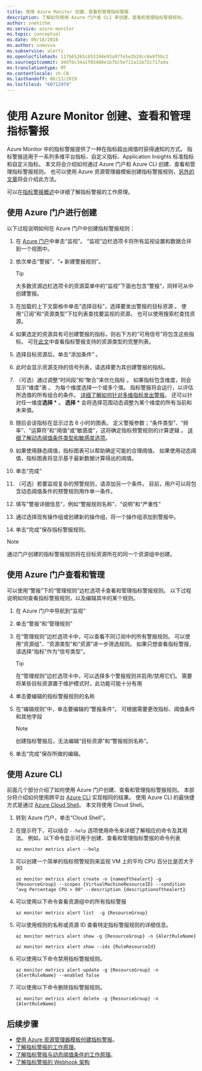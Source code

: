```yaml
---
title: 使用 Azure Monitor 创建、查看和管理指标警报
description: 了解如何使用 Azure 门户或 CLI 来创建、查看和管理指标警报规则。
author: snehithm
ms.service: azure-monitor
ms.topic: conceptual
ms.date: 09/18/2018
ms.author: snmuvva
ms.subservice: alerts
ms.openlocfilehash: 117b65265c853194e93a97fe5e2b2dcc6e9f5bc2
ms.sourcegitcommit: d4dfbc34a1f03488e1b7bc5e711a11b72c717ada
ms.translationtype: MT
ms.contentlocale: zh-CN
ms.lasthandoff: 06/13/2019
ms.locfileid: "60712974"
---
```

# <a name="create-view-and-manage-metric-alerts-using-azure-monitor"></a>使用 Azure Monitor 创建、查看和管理指标警报

Azure Monitor 中的指标警报提供了一种在指标超出阈值时获得通知的方式。 指标警报适用于一系列多维平台指标、自定义指标、Application Insights 标准指标和自定义指标。 本文将会介绍如何通过 Azure 门户和 Azure CLI 创建、查看和管理指标警报规则。 也可以使用 Azure 资源管理器模板创建指标警报规则，[另外的文章](alerts-metric-create-templates.md)将会介绍此方法。

可以在[指标警报概述](alerts-metric-overview.md)中详细了解指标警报的工作原理。

## <a name="create-with-azure-portal"></a>使用 Azure 门户进行创建

以下过程说明如何在 Azure 门户中创建指标警报规则：

1. 在 [Azure 门户](https://portal.azure.com)中单击“监视”。  “监视”边栏选项卡将所有监视设置和数据合并到一个视图中。

2. 依次单击“警报”、“+ 新建警报规则”。  

    > [!TIP]
    > 大多数资源边栏选项卡的资源菜单中的“监视”下面也包含“警报”，同样可从中创建警报。  

3. 在加载的上下文窗格中单击“选择目标”，选择要发出警报的目标资源  。 使用“订阅”和“资源类型”下拉列表查找要监视的资源。   也可以使用搜索栏查找资源。

4. 如果选定的资源具有可创建警报的指标，则右下方的“可用信号”将包含这些指标。  可在[此文](../../azure-monitor/platform/alerts-metric-near-real-time.md#metrics-and-dimensions-supported)中查看指标警报支持的资源类型的完整列表。

5. 选择目标资源后，单击“添加条件”  。

6. 此时会显示资源支持的信号列表，请选择要为其创建警报的指标。

7. （可选）通过调整“时间段”和“聚合”来优化指标   。 如果指标包含维度，则会显示“维度”表  。 为每个维度选择一个或多个值。 指标警报将会运行，以评估所选值的所有组合的条件。 [详细了解如何针对多维指标发出警报](alerts-metric-overview.md)。 还可以针对任一维度**选择 \*** 。 **选择 \*** 会将选择范围动态调整为某个维度的所有当前和未来值。

8. 随后会该指标在显示过去 6 小时的图表。 定义警报参数；“条件类型”、“频率”、“运算符”和“阈值”或“敏感度”，这将确定指标预警规则的计算逻辑      。 [详细了解动态阈值条件类型和敏感度选项](alerts-dynamic-thresholds.md)。

9. 如果使用静态阈值，指标图表可以帮助确定可能的合理阈值。 如果使用动态阈值，指标图表将显示基于最新数据计算得出的阈值。

10. 单击“完成” 

11. （可选）若要监视复杂的预警规则，请添加另一个条件。 目前，用户可以将包含动态阈值条件的预警规则用作单一条件。

12. 填写“警报详细信息”，例如“警报规则名称”、“说明”和“严重性”    

13. 通过选择现有操作组或创建新的操作组，将一个操作组添加到警报中。

14. 单击“完成”保存指标警报规则。 

> [!NOTE]
> 通过门户创建的指标警报规则将在目标资源所在的同一个资源组中创建。

## <a name="view-and-manage-with-azure-portal"></a>使用 Azure 门户查看和管理

可以使用“警报”下的“管理规则”边栏选项卡查看和管理指标警报规则。 以下过程说明如何查看指标警报规则，以及编辑其中的某个规则。

1. 在 Azure 门户中导航到“监视” 

2. 单击“警报”和“管理规则”  

3. 在“管理规则”边栏选项卡中，可以查看不同订阅中的所有警报规则。  可以使用“资源组”、“资源类型”和“资源”进一步筛选规则。    如果只想查看指标警报，请选择“指标”作为“信号类型”。 

    > [!TIP]
    > 在“管理规则”边栏选项卡中，可以选择多个警报规则并启用/禁用它们。  需要将某些目标资源置于维护模式时，此功能可能十分有用

4. 单击要编辑的指标警报规则的名称

5. 在“编辑规则”中，单击要编辑的“警报条件”。  可根据需要更改指标、阈值条件和其他字段

    > [!NOTE]
    > 创建指标警报后，无法编辑“目标资源”和“警报规则名称”。  

6. 单击“完成”保存所做的编辑。 

## <a name="with-azure-cli"></a>使用 Azure CLI

前面几个部分介绍了如何使用 Azure 门户创建、查看和管理指标警报规则。 本部分将介绍如何使用跨平台 [Azure CLI](https://docs.microsoft.com/cli/azure/get-started-with-azure-cli?view=azure-cli-latest) 实现相同的结果。 使用 Azure CLI 的最快捷方式是通过 [Azure Cloud Shell](https://docs.microsoft.com/azure/cloud-shell/overview?view=azure-cli-latest)。 本文将使用 Cloud Shell。

1. 转到 Azure 门户，单击“Cloud Shell”。 

2. 在提示符下，可以结合 ``--help`` 选项使用命令来详细了解相应的命令及其用法。 例如，以下命令显示可用于创建、查看和管理指标警报的命令列表

    ```azurecli
    az monitor metrics alert --help
    ```

3. 可以创建一个简单的指标预警规则来监视 VM 上的平均 CPU 百分比是否大于 90

    ```azurecli
    az monitor metrics alert create -n {nameofthealert} -g {ResourceGroup} --scopes {VirtualMachineResourceID} --condition "avg Percentage CPU > 90" --description {descriptionofthealert}
    ```

4. 可以使用以下命令查看资源组中的所有指标警报

    ```azurecli
    az monitor metrics alert list  -g {ResourceGroup}
    ```

5. 可以使用规则的名称或资源 ID 查看特定指标警报规则的详细信息。

    ```azurecli
    az monitor metrics alert show -g {ResourceGroup} -n {AlertRuleName}
    ```

    ```azurecli
    az monitor metrics alert show --ids {RuleResourceId}
    ```

6. 可以使用以下命令禁用指标警报规则。

    ```azurecli
    az monitor metrics alert update -g {ResourceGroup} -n {AlertRuleName} --enabled false
    ```

7. 可以使用以下命令删除指标警报规则。

    ```azurecli
    az monitor metrics alert delete -g {ResourceGroup} -n {AlertRuleName}
    ```

## <a name="next-steps"></a>后续步骤

- [使用 Azure 资源管理器模板创建指标警报](../../azure-monitor/platform/alerts-enable-template.md)。
- [了解指标警报的工作原理](alerts-metric-overview.md)。
- [了解指标警报与动态阈值条件的工作原理](alerts-dynamic-thresholds.md)。
- [了解指标警报的 Webhook 架构](../../azure-monitor/platform/alerts-metric-near-real-time.md#payload-schema)

